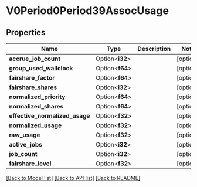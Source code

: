 # V0Period0Period39AssocUsage

## Properties

Name | Type | Description | Notes
------------ | ------------- | ------------- | -------------
**accrue_job_count** | Option<**i32**> |  | [optional]
**group_used_wallclock** | Option<**f64**> |  | [optional]
**fairshare_factor** | Option<**f64**> |  | [optional]
**fairshare_shares** | Option<**i32**> |  | [optional]
**normalized_priority** | Option<**f64**> |  | [optional]
**normalized_shares** | Option<**f64**> |  | [optional]
**effective_normalized_usage** | Option<**f32**> |  | [optional]
**normalized_usage** | Option<**f32**> |  | [optional]
**raw_usage** | Option<**f32**> |  | [optional]
**active_jobs** | Option<**i32**> |  | [optional]
**job_count** | Option<**i32**> |  | [optional]
**fairshare_level** | Option<**f32**> |  | [optional]

[[Back to Model list]](../README.md#documentation-for-models) [[Back to API list]](../README.md#documentation-for-api-endpoints) [[Back to README]](../README.md)


